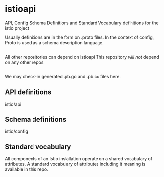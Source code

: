 # istioapi
API, Config Schema Definitions and Standard Vocabulary definitions for the istio project


Usually definitions are in the form on .proto files.
In the context of config, Proto is used as a schema description language.
 
##
All other repositories can depend on istioapi
This repository *will not* depend on any other repos

##
We may check-in generated .pb.go and .pb.cc files here.


## API definitions
istio/api

## Schema definitions
istio/config

## Standard vocabulary
All components of an Istio installation operate on a shared vocabulary of attributes.
A standard vocabulary of attributes including it meaning is available in this repo.
